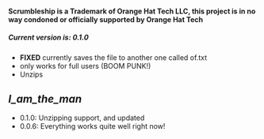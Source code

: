 #### Scrumbleship is a Trademark of Orange Hat Tech LLC, this project is in no way condoned or officially supported by Orange Hat Tech
##### Current version is: 0.1.0

- **FIXED** currently saves the file to another one called of.txt
- only works for full users (BOOM PUNK!)
- Unzips

***I_am_the_man***
-----

* 0.1.0: Unzipping support, and updated
* 0.0.6: Everything works quite well right now!


